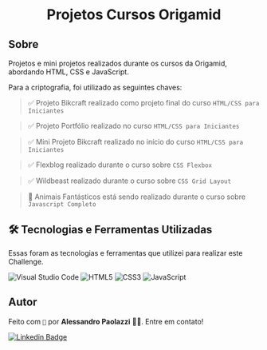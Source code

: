 <h1  align="center">Projetos Cursos Origamid</h1>

## Sobre

Projetos e mini projetos realizados durante os cursos da Origamid, abordando HTML, CSS e JavaScript.

Para a criptografia, foi utilizado as seguintes chaves:

> ✅ Projeto Bikcraft realizado como projeto final do curso `HTML/CSS para Iniciantes`

> ✅ Projeto Portfólio realizado no curso `HTML/CSS para Iniciantes`

> ✅ Mini Projeto Bikcraft realizado no início do curso `HTML/CSS para Iniciantes`

> ✅ Flexblog realizado durante o curso sobre `CSS Flexbox`

> ✅ Wildbeast realizado durante o curso sobre `CSS Grid Layout`

> 🚧 Animais Fantásticos está sendo realizado durante o curso sobre `Javascript Completo`

## 🛠 Tecnologias e Ferramentas Utilizadas

Essas foram as tecnologias e ferramentas que utilizei para realizar este Challenge.

![Visual Studio Code](https://img.shields.io/badge/Visual%20Studio%20Code-0078d7.svg?style=for-the-badge&logo=visual-studio-code&logoColor=white) ![HTML5](https://img.shields.io/badge/html5-%23E34F26.svg?style=for-the-badge&logo=html5&logoColor=white) ![CSS3](https://img.shields.io/badge/css3-%231572B6.svg?style=for-the-badge&logo=css3&logoColor=white) ![JavaScript](https://img.shields.io/badge/javascript-%23323330.svg?style=for-the-badge&logo=javascript&logoColor=%23F7DF1E)

## Autor

Feito com `💚` por **Alessandro Paolazzi** ✌🏼. Entre em contato!

[![Linkedin Badge](https://img.shields.io/badge/-Alessandro-blue?style=flat-square&logo=Linkedin&logoColor=white&link=https://www.linkedin.com/in/alessandropaolazzi/)](https://www.linkedin.com/in/alessandropaolazzi/)
